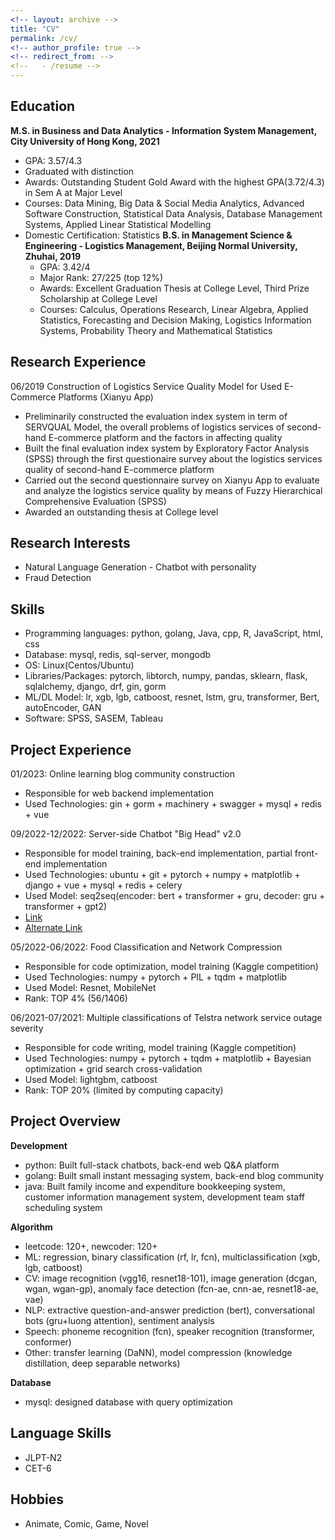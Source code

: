 ```yaml
---
<!-- layout: archive -->
title: "CV"
permalink: /cv/
<!-- author_profile: true -->
<!-- redirect_from: -->
<!--   - /resume -->
---
```

<!-- {% include base_path %} -->

## Education
**M.S. in Business and Data Analytics - Information System Management, City University of Hong Kong, 2021**
* GPA: 3.57/4.3
* Graduated with distinction
* Awards: Outstanding Student Gold Award with the highest GPA(3.72/4.3) in Sem A at Major Level
* Courses: Data Mining, Big Data & Social Media Analytics, Advanced Software Construction, Statistical Data Analysis, Database Management Systems, Applied Linear Statistical Modelling
* Domestic Certification: Statistics
**B.S. in Management Science & Engineering - Logistics Management, Beijing Normal University, Zhuhai, 2019**
  * GPA: 3.42/4 
  * Major Rank: 27/225 (top 12%)
  * Awards: Excellent Graduation Thesis at College Level, Third Prize Scholarship at College Level
  * Courses: Calculus, Operations Research, Linear Algebra, Applied Statistics, Forecasting and Decision Making, Logistics Information Systems, Probability Theory and Mathematical Statistics 
<!-- * Ph.D in Version Control Theory, GitHub University, 2018 (expected) -->

## Research Experience
06/2019 Construction of Logistics Service Quality Model for Used E-Commerce Platforms (Xianyu App)
* Preliminarily constructed the evaluation index system in term of SERVQUAL Model, the overall problems of logistics services of second-hand E-commerce platform and the factors in affecting quality
* Built the final evaluation index system by Exploratory Factor Analysis (SPSS) through the first questionaire survey about the logistics services quality of second-hand E-commerce platform
* Carried out the second questionnaire survey on Xianyu App to evaluate and analyze the logistics service quality by means of Fuzzy Hierarchical Comprehensive Evaluation (SPSS)
* Awarded an outstanding thesis at College level

## Research Interests
* Natural Language Generation - Chatbot with personality
* Fraud Detection

## Skills
* Programming languages: python, golang, Java, cpp, R, JavaScript, html, css
* Database: mysql, redis, sql-server, mongodb
* OS: Linux(Centos/Ubuntu)
* Libraries/Packages: pytorch, libtorch, numpy, pandas, sklearn, flask, sqlalchemy, django, drf, gin, gorm
* ML/DL Model: lr, xgb, lgb, catboost, resnet, lstm, gru, transformer, Bert, autoEncoder, GAN
* Software: SPSS, SASEM, Tableau

## Project Experience
01/2023: Online learning blog community construction
* Responsible for web backend implementation 
* Used Technologies: gin + gorm + machinery + swagger + mysql + redis + vue

09/2022-12/2022: Server-side Chatbot "Big Head" v2.0
* Responsible for model training, back-end implementation, partial front-end implementation
* Used Technologies: ubuntu + git + pytorch + numpy + matplotlib + django + vue + mysql + redis + celery
* Used Model: seq2seq(encoder: bert + transformer + gru, decoder: gru + transformer + gpt2)
* [Link](https://renatz.github.io/project/)
* [Alternate Link ](https://docs.qq.com/pdf/DQWh1Um1hdURZVFpP)
 
05/2022-06/2022: Food Classification and Network Compression
* Responsible for code optimization, model training (Kaggle competition)
* Used Technologies: numpy + pytorch + PIL + tqdm + matplotlib
* Used Model: Resnet, MobileNet
* Rank: TOP 4% (56/1406)
 
06/2021-07/2021: Multiple classifications of Telstra network service outage severity 
* Responsible for code writing, model training (Kaggle competition)
* Used Technologies: numpy + pytorch + tqdm + matplotlib + Bayesian optimization + grid search cross-validation
* Used Model: lightgbm, catboost
* Rank: TOP 20% (limited by computing capacity)
 
## Project Overview
**Development**
* python: Built full-stack chatbots, back-end web Q&A platform
* golang: Built small instant messaging system, back-end blog community
* java: Built family income and expenditure bookkeeping system, customer information management system, development team staff scheduling system

**Algorithm**
* leetcode: 120+, newcoder: 120+
* ML: regression, binary classification (rf, lr, fcn), multiclassification (xgb, lgb, catboost)
* CV: image recognition (vgg16, resnet18-101), image generation (dcgan, wgan, wgan-gp), anomaly face detection (fcn-ae, cnn-ae, resnet18-ae, vae)
* NLP: extractive question-and-answer prediction (bert), conversational bots (gru+luong attention), sentiment analysis
* Speech: phoneme recognition (fcn), speaker recognition (transformer, conformer)
* Other: transfer learning (DaNN), model compression (knowledge distillation, deep separable networks)

**Database**
* mysql: designed database with query optimization

## Language Skills
*  JLPT-N2
*  CET-6

## Hobbies
*  Animate, Comic, Game, Novel
  
<!-- Work experience
======
* Summer 2015: Research Assistant
  * Github University
  * Duties included: Tagging issues
  * Supervisor: Professor Git

* Fall 2015: Research Assistant
  * Github University
  * Duties included: Merging pull requests
  * Supervisor: Professor Hub
  

Publications
======
  <ul>{% for post in site.publications %}
    {% include archive-single-cv.html %}
  {% endfor %}</ul>
  
Talks
======
  <ul>{% for post in site.talks %}
    {% include archive-single-talk-cv.html %}
  {% endfor %}</ul>
  
Teaching
======
  <ul>{% for post in site.teaching %}
    {% include archive-single-cv.html %}
  {% endfor %}</ul>
  
Service and leadership
======
* Currently signed in to 43 different slack teams -->
